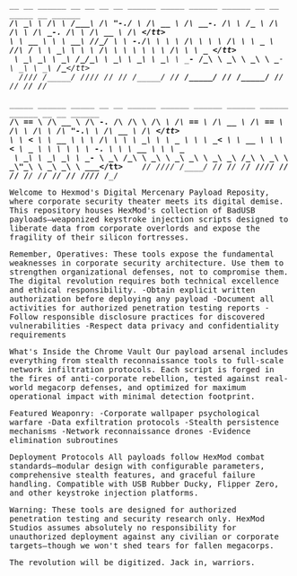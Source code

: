                                                                                                                                              
<tt> __  __     ______     __  __     __    __     ______     _____        ______     ______   __  __     _____     __     ______     ______</tt>          
<tt>/\ \_\ \   /\  ___\   /\_\_\_\   /\ "-./  \   /\  __ \   /\  __-.     /\  ___\   /\__  _\ /\ \/\ \   /\  __-.  /\ \   /\  __ \   /\  ___\</tt>         
<tt>\ \  __ \  \ \  __\   \/_/\_\/_  \ \ \-./\ \  \ \ \/\ \  \ \ \/\ \    \ \___  \  \/_/\ \/ \ \ \_\ \  \ \ \/\ \ \ \ \  \ \ \/\ \  \ \___  \</tt>       
<tt>&nbsp;\ \_\ \_\  \ \_____\   /\_\/\_\  \ \_\ \ \_\  \ \_____\  \ \____-     \/\_____\    \ \_\  \ \_____\  \ \____-  \ \_\  \ \_____\  \/\_____\</tt>       
<tt>&nbsp;&nbsp;\/_/\/_/   \/_____/   \/_/\/_/   \/_/  \/_/   \/_____/   \/____/      \/_____/     \/_/   \/_____/   \/____/   \/_/   \/_____/   \/_____/</tt>       
<tt>&nbsp;&nbsp;&nbsp;&nbsp;&nbsp;&nbsp;&nbsp;&nbsp;&nbsp;&nbsp;&nbsp;&nbsp;&nbsp;&nbsp;&nbsp;&nbsp;&nbsp;&nbsp;&nbsp;&nbsp;&nbsp;&nbsp;&nbsp;&nbsp;</tt>            
<tt>______     ______     _____     __  __     ______     ______        ______     ______     ______     ______     __   __     ______     __</tt>       
<tt>/\  == \   /\  __ \   /\  __-.  /\ \/\ \   /\  ___\   /\  == \      /\  __ \   /\  == \   /\  ___\   /\  ___\   /\ "-.\ \   /\  __ \   /\ \</tt>      
<tt>\ \  __<   \ \  __ \  \ \ \/\ \ \ \ \_\ \  \ \___  \  \ \  __<      \ \  __ \  \ \  __<   \ \___  \  \ \  __\   \ \ \-.  \  \ \  __ \  \ \ \____</tt>  
<tt>&nbsp;\ \_____\  \ \_\ \_\  \ \____-  \ \_____\  \/\_____\  \ \_____\     \ \_\ \_\  \ \_\ \_\  \/\_____\  \ \_____\  \ \_\\"\_\  \ \_\ \_\  \ \_____\</tt> 
<tt>&nbsp;&nbsp; \/_____/   \/_/\/_/   \/____/   \/_____/   \/_____/   \/_____/      \/_/\/_/   \/_/ /_/   \/_____/   \/_____/   \/_/ \/_/   \/_/\/_/   \/_____/</tt>
                                                                                                                                                  

                                                                                       
Welcome to Hexmod's Digital Mercenary Payload Reposity, where corporate security theater meets its digital demise. 
This repository houses HexMod's collection of BadUSB payloads—weaponized keystroke injection scripts designed to liberate data from corporate overlords and expose the fragility of their silicon fortresses.

Remember, Operatives: These tools expose the fundamental weaknesses in corporate security architecture. Use them to strengthen organizational defenses, not to compromise them.
The digital revolution requires both technical excellence and ethical responsibility.
-Obtain explicit written authorization before deploying any payload
-Document all activities for authorized penetration testing reports
-Follow responsible disclosure practices for discovered vulnerabilities
-Respect data privacy and confidentiality requirements


What's Inside the Chrome Vault
Our payload arsenal includes everything from stealth reconnaissance tools to full-scale network infiltration protocols. Each script is forged in the fires of anti-corporate rebellion, tested against real-world megacorp defenses, and optimized for maximum operational impact with minimal detection footprint.

Featured Weaponry:
-Corporate wallpaper psychological warfare
-Data exfiltration protocols
-Stealth persistence mechanisms
-Network reconnaissance drones
-Evidence elimination subroutines

Deployment Protocols
All payloads follow HexMod combat standards—modular design with configurable parameters, comprehensive stealth features, and graceful failure handling. Compatible with USB Rubber Ducky, Flipper Zero, and other keystroke injection platforms.

Warning: These tools are designed for authorized penetration testing and security research only. HexMod Studios assumes absolutely no responsibility for unauthorized deployment against any civilian or corporate targets—though we won't shed tears for fallen megacorps.

The revolution will be digitized. Jack in,  warriors.
